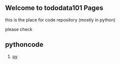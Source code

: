 ## Welcome to tododata101 Pages

this is the place for code repository (mostly in python)

please check 

## pythoncode
1. [py]() 
